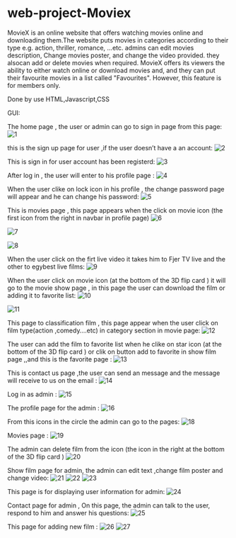 # web-project-Moviex
MovieX is an online website that offers watching movies online and downloading them.The website puts movies in categories according to their type e.g. action, thriller, romance, ...etc. admins can edit movies description, Change  movies poster, and change the video provided. they alsocan add or delete movies when required. MovieX offers its viewers the ability to either watch online or download movies and, and they can put their favourite movies in a list called "Favourites". However, this feature is for members only.

Done by use HTML,Javascript,CSS

GUI:

The home page , the user or admin can go to sign in page from this page:
![1](https://user-images.githubusercontent.com/107058107/232050341-a45ce201-efe0-4012-b369-e4a48bcb60db.png)

this is the sign up page for user ,if the user doesn’t have a an account:
![2](https://user-images.githubusercontent.com/107058107/232050765-54b3b53a-978b-4ee4-bd10-f96cafe8a41c.png)

This is sign in for user  account has been registerd:
![3](https://user-images.githubusercontent.com/107058107/232050906-c8f3cb46-e9c7-4eff-9c52-3cd73e59e690.png)

After log in , the user will enter to his profile page :
![4](https://user-images.githubusercontent.com/107058107/232051217-9787a9cf-db21-4d87-969e-bed43ed8438a.png)

When the user clike on lock icon in his profile , the change password page will appear and he can change his password:
![5](https://user-images.githubusercontent.com/107058107/232051491-dfa02706-0125-4465-8248-b98823c56458.png)

This is movies page , this page appears when the click on movie icon (the first icon from the right in navbar  in profile page)
![6](https://user-images.githubusercontent.com/107058107/232052578-2f8a7fd4-e44b-470c-8d9c-015807dba0df.png)

![7](https://user-images.githubusercontent.com/107058107/232052892-09dfffa6-3402-4a29-ae02-5b1776fc1b90.png)

![8](https://user-images.githubusercontent.com/107058107/232052925-28428af3-9565-4216-9b46-d66d3c10d564.png)

When the user click on  the firt live video it takes him to Fjer TV live and the other to egybest live films:
![9](https://user-images.githubusercontent.com/107058107/232052942-73ddf569-df09-463a-99a8-4faecbbc4db1.png)

When the user click on movie icon (at the bottom of the 3D flip card ) it will go to the movie show page , in this page the user can download the film or adding it to favorite  list:
![10](https://user-images.githubusercontent.com/107058107/232053358-ac8c16b4-1b84-45c3-a155-453e7965cac8.png)

![11](https://user-images.githubusercontent.com/107058107/232053552-3545f432-abfa-482e-949c-fc5a61007b8c.png)

This page to classification film , this page appear when the user click on film type(action ,comedy….etc) in category section in movie page:
![12](https://user-images.githubusercontent.com/107058107/232053836-79529bea-c7cd-478d-95b0-39e4df5a7112.png)

The user can add the film to favorite list when he clike on star icon (at the bottom of the 3D flip card ) or clik on button add to favorite in show film page ,,and this is the favorite page :
![13](https://user-images.githubusercontent.com/107058107/232054129-9173abd7-aa0d-471e-8580-c3fcd400912e.png)

This is contact us page ,the user can send an message and the message will receive to us on the email : 
![14](https://user-images.githubusercontent.com/107058107/232054395-2100d359-895c-4eb3-b808-566fafb69499.png)

Log in as admin :
![15](https://user-images.githubusercontent.com/107058107/232054770-f85c982a-4926-47a9-9279-5311aceeea96.png)

The profile page for the admin :
![16](https://user-images.githubusercontent.com/107058107/232054806-343034c0-39e5-426b-8e77-845d9de62b39.png)

From this icons in the circle the admin can go to the pages:
![18](https://user-images.githubusercontent.com/107058107/232054842-1bd8f000-732d-4599-9977-9f4180756039.png)

Movies page :
![19](https://user-images.githubusercontent.com/107058107/232054867-30d1c663-475d-4b7c-9925-39d25c85ef2e.png)

The admin can delete film from the icon (the icon in the right at the bottom of the 3D flip card )
![20](https://user-images.githubusercontent.com/107058107/232054900-5ba22cd5-5c67-432d-b56e-6a717d9d5bb3.png)

Show film page for admin, the admin can edit text ,change film poster and change video:
![21](https://user-images.githubusercontent.com/107058107/232054965-40712361-9c3f-4eea-928c-d9be1a3cec26.png)
![22](https://user-images.githubusercontent.com/107058107/232055009-f956b93d-af9e-40b0-883c-1002bffa6f9f.png)
![23](https://user-images.githubusercontent.com/107058107/232055111-b3809c75-001c-4bae-8c18-b0b4d168b866.png)

This page is for displaying user information for admin:
![24](https://user-images.githubusercontent.com/107058107/232055143-232ffa21-b55a-4b0f-a5ac-8e6a089f99a5.png)

Contact page for admin , On this page, the admin can talk to the user, respond to him and answer his questions:
![25](https://user-images.githubusercontent.com/107058107/232055238-5a51470c-72c4-4c1a-9752-e8ee427701d4.png)

This page for adding new film :
![26](https://user-images.githubusercontent.com/107058107/232055317-7a7ca630-2b29-4a53-b148-ca173d5b1ddc.png)
![27](https://user-images.githubusercontent.com/107058107/232055333-f4c80330-a4bd-4b8c-990c-3e68df8f54eb.png)








